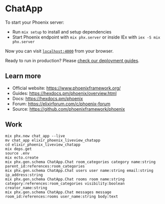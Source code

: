 # ChatApp

To start your Phoenix server:

  * Run `mix setup` to install and setup dependencies
  * Start Phoenix endpoint with `mix phx.server` or inside IEx with `iex -S mix phx.server`

Now you can visit [`localhost:4000`](http://localhost:4000) from your browser.

Ready to run in production? Please [check our deployment guides](https://hexdocs.pm/phoenix/deployment.html).

## Learn more

  * Official website: https://www.phoenixframework.org/
  * Guides: https://hexdocs.pm/phoenix/overview.html
  * Docs: https://hexdocs.pm/phoenix
  * Forum: https://elixirforum.com/c/phoenix-forum
  * Source: https://github.com/phoenixframework/phoenix

## Work


```shell
mix phx.new chat_app --live
mv chat_app elixir_phoenix_liveview_chatapp
cd elixir_phoenix_liveview_chatapp
mix deps.get
source .env
mix ecto.create
mix phx.gen.schema ChatApp.Chat room_categories category name:string parent_id:references:room_categories
mix phx.gen.schema ChatApp.Chat users user name:string email:string ip_address:string
mix phx.gen.schema ChatApp.Chat rooms room name:string category:references:room_categories visibility:boolean creator_name:string
mix phx.gen.schema ChatApp.Chat messages message room_id:references:rooms user_name:string body:text
```